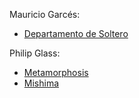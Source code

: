 Mauricio Garcés:

* [Departamento de Soltero](http://youtu.be/qDIVKgVKiCE)

Philip Glass:

* [Metamorphosis](http://www.youtube.com/watch?v=4qAAPRbRSc0)
* [Mishima](http://www.youtube.com/watch?v=G0Y4m7ty8p8)
